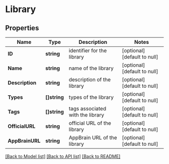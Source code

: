 # Library

## Properties
Name | Type | Description | Notes
------------ | ------------- | ------------- | -------------
**ID** | **string** | identifier for the library | [optional] [default to null]
**Name** | **string** | name of the library | [optional] [default to null]
**Description** | **string** | description of the library | [optional] [default to null]
**Types** | **[]string** | types of the library | [optional] [default to null]
**Tags** | **[]string** | tags associated with the library | [optional] [default to null]
**OfficialURL** | **string** | official URL of the library | [optional] [default to null]
**AppBrainURL** | **string** | AppBrain URL of the library | [optional] [default to null]

[[Back to Model list]](../README.md#documentation-for-models) [[Back to API list]](../README.md#documentation-for-api-endpoints) [[Back to README]](../README.md)


